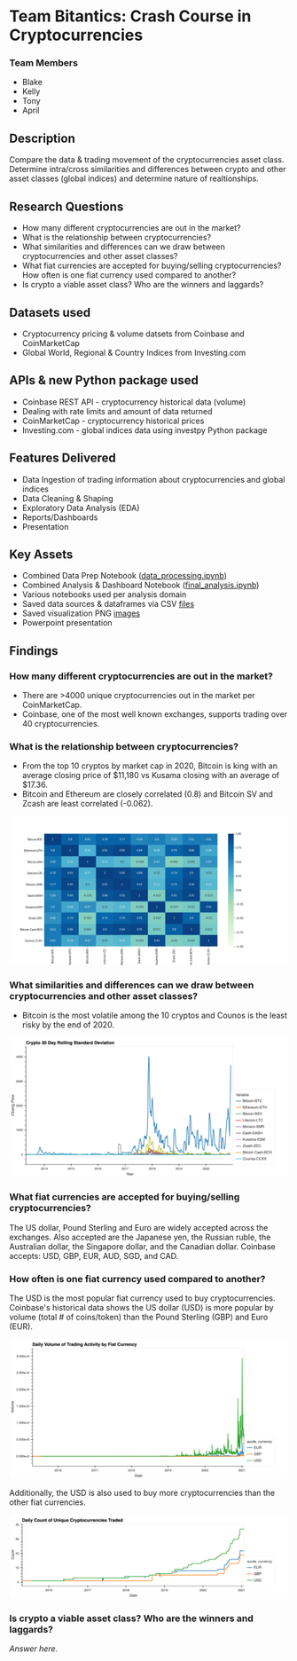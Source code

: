 # Team Bitantics: Crash Course in Cryptocurrencies

### Team Members
- Blake
- Kelly
- Tony
- April 

## Description
Compare the data & trading movement of the cryptocurrencies asset class. Determine intra/cross similarities and differences between crypto and other asset classes (global indices) and determine nature of realtionships.

## Research Questions
- How many different cryptocurrencies are out in the market?
- What is the relationship between cryptocurrencies?
- What similarities and differences can we draw between cryptocurrencies and other asset classes?
- What fiat currencies are accepted for buying/selling cryptocurrencies? How often is one fiat currency used compared to another?
- Is crypto a viable asset class? Who are the winners and laggards?

## Datasets used
- Cryptocurrency pricing & volume datsets from Coinbase and CoinMarketCap
- Global World, Regional & Country Indices from Investing.com

## APIs & new Python package used
- Coinbase REST API - cryptocurrency historical data (volume)
- Dealing with rate limits and amount of data returned
- CoinMarketCap - cryptocurrency historical prices
- Investing.com - global indices data using investpy Python package

## Features Delivered
- Data Ingestion of trading information about cryptocurrencies and global indices
- Data Cleaning & Shaping
- Exploratory Data Analysis (EDA)
- Reports/Dashboards
- Presentation

## Key Assets
- Combined Data Prep Notebook ([data_processing.ipynb](notebooks/data_processing.ipynb))
- Combined Analysis & Dashboard Notebook ([final_analysis.ipynb](notebooks/final_analysis.ipynb))
- Various notebooks used per analysis domain
- Saved data sources & dataframes via CSV [files](data)
- Saved visualization PNG [images](images)
- Powerpoint presentation

## Findings

### How many different cryptocurrencies are out in the market?

- There are >4000 unique cryptocurrencies out in the market per CoinMarketCap. 
- Coinbase, one of the most well known exchanges, supports trading over 40 cryptocurrencies.

### What is the relationship between cryptocurrencies?

- From the top 10 cryptos by market cap in 2020, Bitcoin is king with an average closing price of $11,180 vs Kusama closing with an average of $17.36. 
- Bitcoin and Ethereum are closely correlated (0.8) and Bitcoin SV and Zcash are least correlated (-0.062). 

![Crypto 30 Day Rolling Standard Deviation](images/intra_corr_plot.png)

### What similarities and differences can we draw between cryptocurrencies and other asset classes?
- Bitcoin is the most volatile among the 10 cryptos and Counos is the least risky by the end of 2020. 

![Crypto 30 Day Rolling Standard Deviation](images/intra_crypto_rolling.png)

### What fiat currencies are accepted for buying/selling cryptocurrencies?

The US dollar, Pound Sterling and Euro are widely accepted across the exchanges. Also accepted are the Japanese yen, the Russian ruble, the Australian dollar, the Singapore dollar, and the Canadian dollar. Coinbase accepts: USD, GBP, EUR, AUD, SGD, and CAD.

### How often is one fiat currency used compared to another?

The USD is the most popular fiat currency used to buy cryptocurrencies. Coinbase's historical data shows the US dollar (USD) is more popular by volume (total # of coins/token) than the Pound Sterling (GBP) and Euro (EUR).

![Daily Volume of Trading Activity by Fiat Currency](images/trading_volume_by_fiat_plot.png)

Additionally, the USD is also used to buy more cryptocurrencies than the other fiat currencies.

![Daily Count of Unique Cryptocurrencies Traded](images/unique_cryptocurrency_count.png)

### Is crypto a viable asset class? Who are the winners and laggards?
*Answer here.*